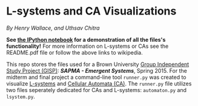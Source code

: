 # L-systems and CA Visualizations
*By Henry Wallace, and Uthsav Chitra*

**See [the IPython notebook](http://nbviewer.ipython.org/github/henry-wallace/L-systems-and-CAs/blob/master/lsystems-and-cas.ipynb) for a demonstration of all the files's functionality!** For more information on L-systems or CAs see the README.pdf file or follow the above links to wikipedia.

This repo stores the files used for a Brown University [Group Independent Study Project (GISP)](http://www.brown.edu/academics/college/degree/course-options/independent-study): ***SAPMA - Emergent Systems***, Spring 2015. For the midterm and final project a command-line tool `runner.py` was created to visualize [L-systems](http://en.wikipedia.org/wiki/L-system) and [Cellular Automata (CA)](http://en.wikipedia.org/wiki/Cellular_automaton). The `runner.py` file utilizes two files seperately dedicated for CAs and L-systems: `automaton.py` and `lsystem.py`. 